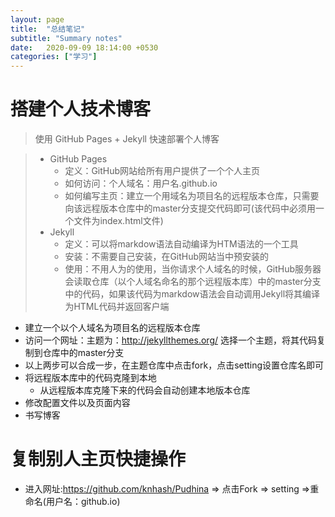 ```yaml
---
layout: page
title:  "总结笔记"
subtitle: "Summary notes"
date:   2020-09-09 18:14:00 +0530
categories: ["学习"]
---
```


# 搭建个人技术博客

> 使用 GitHub Pages + Jekyll 快速部署个人博客

> - GitHub Pages 
>    - 定义：GitHub网站给所有用户提供了一个个人主页
>    - 如何访问：个人域名：用户名.github.io
>    - 如何编写主页：建立一个用域名为项目名的远程版本仓库，只需要向该远程版本仓库中的master分支提交代码即可(该代码中必须用一个文件为index.html文件)
> - Jekyll 
>     - 定义：可以将markdow语法自动编译为HTM语法的一个工具
>     - 安装：不需要自己安装，在GitHub网站当中预安装的
>     - 使用：不用人为的使用，当你请求个人域名的时候，GitHub服务器会读取仓库（以个人域名命名的那个远程版本库）中的master分支中的代码，如果该代码为markdow语法会自动调用Jekyll将其编译为HTML代码并返回客户端

- 建立一个以个人域名为项目名的远程版本仓库
- 访问一个网址：主题为：http://jekyllthemes.org/ 选择一个主题，将其代码复制到仓库中的master分支
- 以上两步可以合成一步，在主题仓库中点击fork，点击setting设置仓库名即可
- 将远程版本库中的代码克隆到本地
    - 从远程版本库克隆下来的代码会自动创建本地版本仓库
- 修改配置文件以及页面内容
- 书写博客

# 复制别人主页快捷操作
- 进入网址:https://github.com/knhash/Pudhina => 点击Fork =>   setting =>重命名(用户名：github.io)

